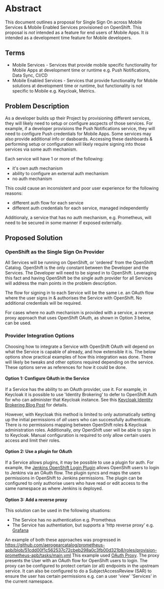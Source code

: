 # Abstract

This document outlines a proposal for Single Sign On across Mobile Services & Mobile Enabled Services provisioned on OpenShift. This proposal is *not* intended as a feature for end users of Mobile Apps. It *is* intended as a development time feature for Mobile developers.

## Terms

* Mobile Services - Services that provide mobile specific functionality for Mobile Apps at development time or runtime e.g. Push Notifications, Data Sync, CI/CD
* Mobile Enabled Services - Services that provide functionality for Mobile solutions at development time or runtime, but functionality is not specific to Mobile e.g. Keycloak, Metrics.

## Problem Description

As a developer builds up their Project by provisioning different services, they will likely need to setup or configure ascpects of those services. For example, if a developer provisions the Push Notifications service, they will need to configure Push credentials for Mobile Apps. Some services may also provide additional info or dasboards. Accessing these dashboards & performing setup or configuration will likely require signing into those services via some auth mechanism.

Each service will have 1 or more of the following:

* it's own auth mechanism
* ability to configure an external auth mechanism
* no auth mechanism

This could cause an inconsistent and poor user experience for the following reasons:

* different auth flow for each service
* different auth credentials for each service, managed independently

Additionaly, a service that has no auth mechanism, e.g. Prometheus, will need to be secured in some manner if exposed externally.

## Proposed Solution

### OpenShift as the Single Sign On Provider

All Services will be running on OpenShift, or 'ordered' from the OpenShift Catalog. OpenShift is the only constant between the Developer and the Services. The Developer will need to be signed in to OpenShift. Leveraging this fact and having OpenShift be the single auth provider for all Services will address the main points in the problem description.

The flow for signing in to each Service will be the same i.e. an OAuth flow where the user signs in & authorises the Service with OpenShift. No additional credentials will be required.

For cases where no auth mechanism is provided with a service, a reverse proxy approach that uses OpenShift OAuth, as shown in Option 3 below, can be used.

### Provider Integration Options

Choosing how to integrate a Service with OpenShift OAuth will depend on what the Service is capable of already, and how extensible it is. The below options show practical examples of how this integration was done. There will likely be tweaks and other options required depending on the service. These options serve as references for how it could be done.

#### Option 1: Configure OAuth in the Service

If a Service has the ability to an OAuth provider, use it. For example, in Keycloak it is possible to use 'Identity Brokering' to defer to OpenShift Auth for who can administer that Keycloak instance. See this [Keycloak Identity Brokering Blog Post](https://developers.redhat.com/blog/2017/12/06/keycloak-identity-brokering-openshift/) for details.

However, with Keycloak this method is limited to only automatically setting up the initial permissions of *all* users who can successfully authenticate. There is no permissions mapping between OpenShift roles & Keycloak administration roles. Additionally, *any* OpenShift user will be able to sign in to Keycloak. Manual configuration is required to only allow certain users access and limit their roles.

#### Option 2: Use a plugin for OAuth

If a Service allows plugins, it may be possible to use a plugin for auth. For example, the [Jenkins OpenShift Login Plugin](https://github.com/openshift/jenkins-openshift-login-plugin#openshift-login) allows OpenShift users to login to Jenkins via an OAuth flow. The plugin syncs and maps the users permissions in OpenShift to Jenkins permissions. The plugin can be configured to only authorise users who have read or edit access to the same namespace as where Jenkins is deployed.

#### Option 3: Add a reverse proxy

This solution can be used in the following situations:

* The Service has no authentication e.g. Prometheus
* The Service has authentiation, but supports a 'http reverse proxy' e.g. [Grafana](http://docs.grafana.org/installation/configuration/#auth-proxy)

An example of both these approaches was progressed in https://github.com/aerogearcatalog/prometheus-apb/blob/51cdd00f1c562537c72cbeb298a0c3fb00d321b8/roles/provision-prometheus-apb/tasks/main.yml
This example used [OAuth Proxy](https://github.com/openshift/oauth-proxy). The proxy presents the User with an OAuth flow for OpenShift users to login. The proxy can be configured to protect certain (or all) endpoints in the upstream service. It can also be configured to do a SubjectAccessReview (SAR) to ensure the user has certain permissions e.g. can a user 'view' 'Services' in the current namespace.
